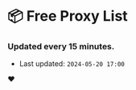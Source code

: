 # :package: Free Proxy List
### Updated every 15 minutes.

- Last updated: `2024-05-20 17:00`

:heart:
